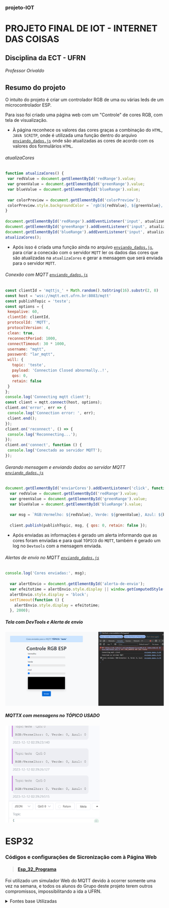 ### projeto-IOT
# PROJETO FINAL DE IOT - INTERNET DAS COISAS
## Disciplina da ECT - UFRN
###### Professor Orivaldo

## Resumo do projeto
O intuito do projeto é criar um controlador RGB de uma ou várias leds de um microcontrolador ESP.

Para isso foi criado uma página web com um "Controle" de cores RGB, com tela de visualização.

 - À página reconhece os valores das cores graças a combinação do `HTML`, ``JAVA SCRITP``, onde é utilizada uma função dentro do arquivo [`enviando_dados.js`](https://github.com/zzjunior/controleRGBWEB_MQTT/blob/main/js/enviando_dados.js) onde são atualizadas as cores de acordo com os valores dos formulários ``HTML``.
###### atualizaCores
 ~~~~javascript
function atualizaCores() {
  var redValue = document.getElementById('redRange').value;
  var greenValue = document.getElementById('greenRange').value;
  var blueValue = document.getElementById('blueRange').value;

  var colorPreview = document.getElementById('colorPreview');
  colorPreview.style.backgroundColor = `rgb(${redValue}, ${greenValue}, ${blueValue})`;
}

document.getElementById('redRange').addEventListener('input', atualizaCores);
document.getElementById('greenRange').addEventListener('input', atualizaCores);
document.getElementById('blueRange').addEventListener('input', atualizaCores);
atualizaCores();
~~~~

 - Após isso é criada uma função ainda no arquivo [`enviando_dados.js`](https://github.com/zzjunior/controleRGBWEB_MQTT/blob/main/js/enviando_dados.js), para criar a conecxão com o servidor `MQTT` ler os dados das cores que são atualizadas na `atualizaCores` e gerar a mensagem que será enviada para o servidor `MQTT`.
 ######  Conexão com MQTT [`enviando_dados.js`](https://github.com/zzjunior/controleRGBWEB_MQTT/blob/main/js/enviando_dados.js)
 ~~~javascript
const clientId = 'mqttjs_' + Math.random().toString(16).substr(2, 8)
const host = 'wss://mqtt.ect.ufrn.br:8083/mqtt'
const publishTopic = 'teste';
const options = {
  keepalive: 60,
  clientId: clientId,
  protocolId: 'MQTT',
  protocolVersion: 4,
  clean: true,
  reconnectPeriod: 1000,
  connectTimeout: 30 * 1000,
  username: "mqtt",
  password: "lar_mqtt",
  will: {
    topic: 'teste',
    payload: 'Connection Closed abnormally..!',
    qos: 0,
    retain: false
  }
};
console.log('Connecting mqtt client');
const client = mqtt.connect(host, options);
client.on('error', err => {
  console.log('Connection error: ', err);
  client.end();
});
client.on('reconnect', () => {
  console.log('Reconnecting...');
});
client.on('connect', function () {
  console.log('Conectado ao servidor MQTT');
});
~~~
###### Gerando mensagem e enviando dados ao servidor MQTT [`enviando_dados.js`](https://github.com/zzjunior/controleRGBWEB_MQTT/blob/main/js/enviando_dados.js)
~~~javascript
document.getElementById('enviarCores').addEventListener('click', function () {
  var redValue = document.getElementById('redRange').value;
  var greenValue = document.getElementById('greenRange').value;
  var blueValue = document.getElementById('blueRange').value;

  var msg = `RGB:Vermelho: ${redValue}, Verde: ${greenValue}, Azul: ${blueValue}`;

  client.publish(publishTopic, msg, { qos: 0, retain: false });
~~~

 - Após enviadas as informações é gerado um alerta informando que as cores foram enviadas e para qual ``TÓPICO`` do ``MQTT``, também é gerado um log no ``Devtools`` com a mensagem enviada.
###### Alertas de envio no MQTT [`enviando_dados.js`](https://github.com/zzjunior/controleRGBWEB_MQTT/blob/main/js/enviando_dados.js)
~~~javascript
console.log('Cores enviadas:', msg);

  var alertEnvio = document.getElementById('alerta-de-envio');
  var efeitotime = alertEnvio.style.display || window.getComputedStyle(alertEnvio).display;
  alertEnvio.style.display = 'block';
  setTimeout(function () {
    alertEnvio.style.display = efeitotime;
  }, 2000);
~~~

 ##### Tela com DevTools e Alerta de envio
<img src="image-1.png" width="700"/>

##### MQTTX com mensagens no TÓPICO USADO
<img src="image-2.png" width="300"/>

# ESP32
### Códigos e configurações de Sicronização com à Página Web
> #### [Esp_32_Programa](https://github.com/zzjunior/controleRGBWEB_MQTT/blob/main/Esp_32_Programa/guia_ESP32-MICROPYTHON.md)
Foi utilizado um simulador Web do MQTT devido à ocorrer somente uma vez na semana, e todos os alunos do Grupo deste projeto terem outros compromissos, impossibilitando a ida a UFRN.


<details>
 <summary>Fontes base Utilizadas</summary>

 [Biblioteca MQTT.JS]([https://www.hivemq.com/article/mqtt-client-library-encyclopedia-paho-js](https://github.com/mqttjs)/)

 [Bootstrap](https://getbootstrap.com/docs/5.3)

 [Java Script](https://developer.mozilla.org/pt-BR/docs/Web/JavaScript)

 [W3 Schools - JS](https://www.w3schools.com/jsrEF/default.asp)

 [Repositório de IOT - Professor Orivaldo](https://github.com/orivaldosantana/ura_html_panel/blob/main/test_mqtt_js.html)
</details>
